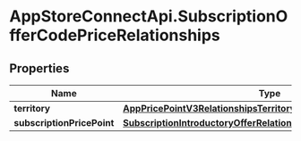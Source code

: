 # AppStoreConnectApi.SubscriptionOfferCodePriceRelationships

## Properties

Name | Type | Description | Notes
------------ | ------------- | ------------- | -------------
**territory** | [**AppPricePointV3RelationshipsTerritory**](AppPricePointV3RelationshipsTerritory.md) |  | [optional] 
**subscriptionPricePoint** | [**SubscriptionIntroductoryOfferRelationshipsSubscriptionPricePoint**](SubscriptionIntroductoryOfferRelationshipsSubscriptionPricePoint.md) |  | [optional] 


